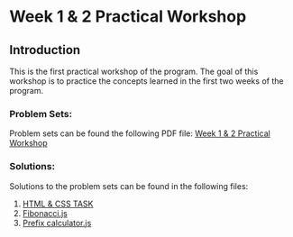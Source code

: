 # Week 1 & 2 Practical Workshop

## Introduction

This is the first practical workshop of the program. The goal of this workshop is to practice the concepts learned in
the first two weeks of the program.

### Problem Sets:

Problem sets can be found the following PDF file:
[Week 1 & 2 Practical Workshop](https://drive.google.com/file/d/1JSWshmEzcqAZupLiKjhzE4AIVsSuqzt-/view?usp=sharing)

### Solutions:

Solutions to the problem sets can be found in the following files:

1. [HTML & CSS TASK](./html-css-task)
2. [Fibonacci.js](./fibonacci.js)
3. [Prefix calculator.js](./prefixNotationCalculator.js)